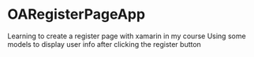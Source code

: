 # OARegisterPageApp
Learning to create a register page with xamarin in my course
Using some models to display user info after clicking the register button
